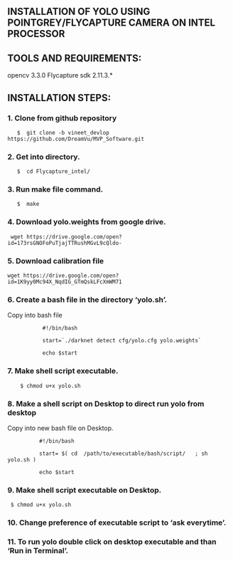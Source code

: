 ## INSTALLATION OF YOLO USING POINTGREY/FLYCAPTURE CAMERA ON INTEL PROCESSOR

## TOOLS AND REQUIREMENTS:
opencv 3.3.0
Flycapture sdk 2.11.3.*


## INSTALLATION STEPS:
### 1.  Clone from github repository
       $  git clone -b vineet_devlop https://github.com/DreamVu/MVP_Software.git 

### 2.  Get into directory.
       $  cd Flycapture_intel/

### 3.  Run make file command.
       $  make
### 4. Download yolo.weights from google drive. 
     wget https://drive.google.com/open?id=173rsGNOFoPuTjajTTRushMGvL9cQldo-

### 5. Download calibration file 
    wget https://drive.google.com/open?id=1K9yy0Mc94X_NqdIG_GTmQskLFcXmWM71

### 6.  Create  a bash file in the directory ‘yolo.sh’.
Copy into bash file
        	 
               #!/bin/bash
               
               start=`./darknet detect cfg/yolo.cfg yolo.weights`
               
               echo $start

### 7.   Make  shell script executable.
        $ chmod u+x yolo.sh


### 8.   Make a shell script on Desktop to direct run yolo from desktop
 Copy into new bash file on Desktop.
              
              #!/bin/bash
              
        	  start= $( cd  /path/to/executable/bash/script/   ; sh yolo.sh )
     	
              echo $start  
### 9.   Make  shell script executable on Desktop.
     $ chmod u+x yolo.sh

### 10.   Change preference of executable script to ‘ask everytime’.

### 11.  To run yolo double click on desktop executable and than ‘Run in Terminal’.
